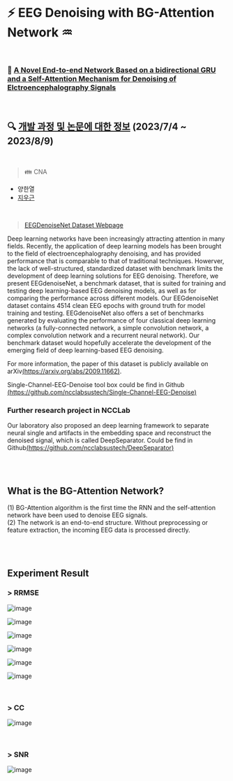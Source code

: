 # ⚡ EEG Denoising with BG-Attention Network :aquarius:

<br>

### :page_with_curl: [A Novel End-to-end Network Based on a bidirectional GRU and a Self-Attention Mechanism for Denoising of Elctroencephalography Signals](https://www.sciencedirect.com/science/article/abs/pii/S0306452222005073)

<br>

## :mag: [개발 과정 및 논문에 대한 정보](https://github.com/UGeunJi/AI_Papers-and-Mathematics/tree/main/Papers/A%20Novel%20End-to-end%20Network%20Based%20on%20a%20bidirectional%20GRU%20and%20a%20Self-Attention%20Mechanism%20for%20Denoising%20of%20Electroencephalography%20Signals) (2023/7/4 ~ 2023/8/9)

<br>

> :family: CNA
- 양한열
- [지우근](https://github.com/UGeunJi)

<br>

> [EEGDenoiseNet Dataset Webpage](https://github.com/ncclabsustech/EEGdenoiseNet)

Deep learning networks have been increasingly attracting attention in many fields. Recently, the application of deep learning models has been brought to the field of electroencephalography denoising, and has provided performance that is comparable to that of traditional techniques. Howerver, the lack of well-structured, standardized dataset with benchmark limits the development of deep learning solutions for EEG denoising. Therefore, we present EEGdenoiseNet, a benchmark dataset, that is suited for training and testing deep learning-based EEG denoising models, as well as for comparing the performance across different models. Our EEGdenoiseNet dataset contains 4514 clean EEG epochs with ground truth for model training and testing. EEGdenoiseNet also offers a set of benchmarks generated by evaluating the performance of four classical deep learning networks (a fully-connected network, a simple convolution network, a complex convolution network and a recurrent neural network). Our benchmark dataset would hopefully accelerate the development of the emerging field of deep learning-based EEG denoising.

For more information, the paper of this dataset is publicly available on arXiv[(https://arxiv.org/abs/2009.11662)](https://arxiv.org/abs/2009.11662).

Single-Channel-EEG-Denoise tool box could be find in Github [(https://github.com/ncclabsustech/Single-Channel-EEG-Denoise)](https://github.com/ncclabsustech/Single-Channel-EEG-Denoise)

### Further research project in NCCLab

Our laboratory also proposed an deep learning framework to separate neural single and artifacts in the embedding space and reconstruct the denoised signal, which is called DeepSeparator. Could be find in Github[(https://github.com/ncclabsustech/DeepSeparator)](https://github.com/ncclabsustech/DeepSeparator)

<br>
<br>

## What is the BG-Attention Network?

(1) BG-Attention algorithm is the first time the RNN and the self-attention network have been used to denoise EEG signals. <br>
(2) The network is an end-to-end structure. Without preprocessing or feature extraction, the incoming EEG data is processed directly.

<br>
<br>

## Experiment Result

### > RRMSE

![image](https://github.com/UGeunJi/EEG_Denoising_with_BG-Attention_Network/assets/84713532/a11145b5-6813-48bd-8c70-68556d7648a3)

![image](https://github.com/UGeunJi/EEG_Denoising_with_BG-Attention_Network/assets/84713532/e9dbe10c-f091-40be-bf51-b9617a06bfc7)

![image](https://github.com/UGeunJi/EEG_Denoising_with_BG-Attention_Network/assets/84713532/b8f5a42f-0ec8-4ae9-aafb-1045aa7f4417)

![image](https://github.com/UGeunJi/EEG_Denoising_with_BG-Attention_Network/assets/84713532/7a731e14-43a8-4a6d-acdd-245c996cc20a)

![image](https://github.com/UGeunJi/EEG_Denoising_with_BG-Attention_Network/assets/84713532/3a85752b-bf6f-47e5-93e5-6f8f949fec16)

![image](https://github.com/UGeunJi/EEG_Denoising_with_BG-Attention_Network/assets/84713532/dd46bb60-8c0e-438e-bd0d-9de268dced68)

<br>

### > CC

![image](https://github.com/UGeunJi/EEG_Denoising_with_BG-Attention_Network/assets/84713532/df63c51f-1659-433a-ad81-6811d6743f46)

<br>

### > SNR

![image](https://github.com/UGeunJi/EEG_Denoising_with_BG-Attention_Network/assets/84713532/d14e3e0f-4ac4-4d76-882c-d5e671ba641e)
